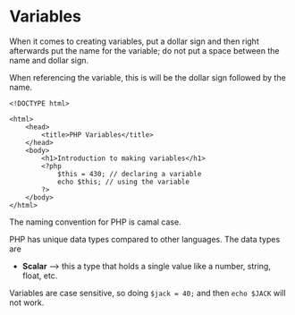 # Variables



When it comes to creating variables, put a dollar sign and then right afterwards put the name for the variable; do not put a space between the name and dollar sign.



When referencing the variable, this is will be the dollar sign followed by the name.



```php+HTML
<!DOCTYPE html>

<html>
    <head>
        <title>PHP Variables</title>
    </head>
    <body>
        <h1>Introduction to making variables</h1>
        <?php
        	$this = 430; // declaring a variable
        	echo $this; // using the variable
        ?>
    </body>
</html>
```



The naming convention for PHP is camal case.



PHP has unique data types compared to other languages. The data types are

- **Scalar** --> this a type that holds a single value like a number, string, float, etc.





Variables are case sensitive, so doing `$jack = 40;` and then `echo $JACK` will not work.
